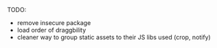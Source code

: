 TODO:

- remove insecure package
- load order of draggbility
- cleaner way to group static assets to their JS libs used (crop, notify)
